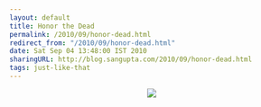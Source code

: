 ```yaml
---
layout: default
title: Honor the Dead
permalink: /2010/09/honor-dead.html
redirect_from: "/2010/09/honor-dead.html"
date: Sat Sep 04 13:48:00 IST 2010
sharingURL: http://blog.sangupta.com/2010/09/honor-dead.html
tags: just-like-that
---
```

<div class="separator" style="clear: both; text-align: center;">
    <a href="http://geekandpoke.typepad.com/.a/6a00d8341d3df553ef01348602ac19970c-580wi" imageanchor="1" style="margin-left: 1em; margin-right: 1em;"><img border="0" src="http://geekandpoke.typepad.com/.a/6a00d8341d3df553ef01348602ac19970c-580wi"></a>
</div>
